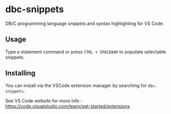 # dbc-snippets
DB/C programming language snippets and syntax highlighting for VS Code.  


## Usage
Type a statement command or press `CTRL + SPACEBAR` to populate selectable snippets.

## Installing
You can install via the VSCode extension manager by searching for `dbc-snippets`.

See VS Code website for more info - https://code.visualstudio.com/learn/get-started/extensions

